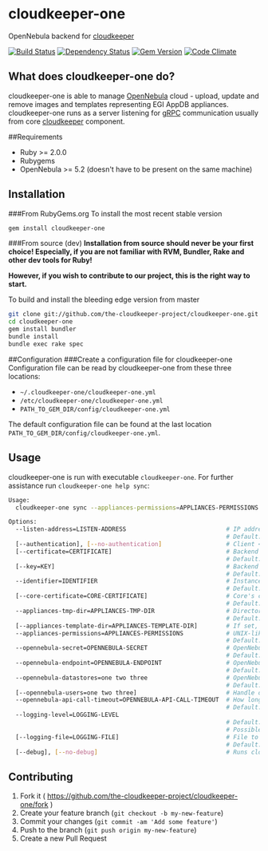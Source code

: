 # cloudkeeper-one
OpenNebula backend for [cloudkeeper](https://github.com/the-cloudkeeper-project/cloudkeeper)

[![Build Status](https://secure.travis-ci.org/the-cloudkeeper-project/cloudkeeper-one.png)](http://travis-ci.org/the-cloudkeeper-project/cloudkeeper-one)
[![Dependency Status](https://gemnasium.com/the-cloudkeeper-project/cloudkeeper-one.png)](https://gemnasium.com/the-cloudkeeper-project/cloudkeeper-one)
[![Gem Version](https://fury-badge.herokuapp.com/rb/cloudkeeper-one.png)](https://badge.fury.io/rb/cloudkeeper-one)
[![Code Climate](https://codeclimate.com/github/the-cloudkeeper-project/cloudkeeper-one.png)](https://codeclimate.com/github/the-cloudkeeper-project/cloudkeeper-one)

## What does cloudkeeper-one do?
cloudkeeper-one is able to manage [OpenNebula](https://opennebula.org/) cloud - upload, update and remove images and templates representing EGI AppDB appliances. cloudkeeper-one runs as a server listening for [gRPC](http://www.grpc.io/) communication usually from core [cloudkeeper](https://github.com/the-cloudkeeper-project/cloudkeeper) component.

##Requirements
* Ruby >= 2.0.0
* Rubygems
* OpenNebula >= 5.2 (doesn't have to be present on the same machine)

## Installation

###From RubyGems.org
To install the most recent stable version
```bash
gem install cloudkeeper-one
```

###From source (dev)
**Installation from source should never be your first choice! Especially, if you are not
familiar with RVM, Bundler, Rake and other dev tools for Ruby!**

**However, if you wish to contribute to our project, this is the right way to start.**

To build and install the bleeding edge version from master

```bash
git clone git://github.com/the-cloudkeeper-project/cloudkeeper-one.git
cd cloudkeeper-one
gem install bundler
bundle install
bundle exec rake spec
```

##Configuration
###Create a configuration file for cloudkeeper-one
Configuration file can be read by cloudkeeper-one from these
three locations:

* `~/.cloudkeeper-one/cloudkeeper-one.yml`
* `/etc/cloudkeeper-one/cloudkeeper-one.yml`
* `PATH_TO_GEM_DIR/config/cloudkeeper-one.yml`

The default configuration file can be found at the last location
`PATH_TO_GEM_DIR/config/cloudkeeper-one.yml`.

## Usage
cloudkeeper-one is run with executable `cloudkeeper-one`. For further assistance run `cloudkeeper-one help sync`:
```bash
Usage:
  cloudkeeper-one sync --appliances-permissions=APPLIANCES-PERMISSIONS --appliances-tmp-dir=APPLIANCES-TMP-DIR --identifier=IDENTIFIER --listen-address=LISTEN-ADDRESS --opennebula-api-call-timeout=OPENNEBULA-API-CALL-TIMEOUT --opennebula-datastores=one two three --opennebula-endpoint=OPENNEBULA-ENDPOINT --opennebula-secret=OPENNEBULA-SECRET

Options:
  --listen-address=LISTEN-ADDRESS                            # IP address gRPC server will listen on
                                                             # Default: 127.0.0.1:50051
  [--authentication], [--no-authentication]                  # Client <-> server authentication
  [--certificate=CERTIFICATE]                                # Backend's host certificate
                                                             # Default: /etc/grid-security/hostcert.pem
  [--key=KEY]                                                # Backend's host key
                                                             # Default: /etc/grid-security/hostkey.pem
  --identifier=IDENTIFIER                                    # Instance identifier
                                                             # Default: cloudkeeper-one
  [--core-certificate=CORE-CERTIFICATE]                      # Core's certificate
                                                             # Default: /etc/grid-security/corecert.pem
  --appliances-tmp-dir=APPLIANCES-TMP-DIR                    # Directory where to temporarily store appliances
                                                             # Default: /var/spool/cloudkeeper/appliances
  [--appliances-template-dir=APPLIANCES-TEMPLATE-DIR]        # If set, templates within this directory are used to construct images and templates in OpenNebula
  --appliances-permissions=APPLIANCES-PERMISSIONS            # UNIX-like permissions appliances will have within OpenNebula
                                                             # Default: 640
  --opennebula-secret=OPENNEBULA-SECRET                      # OpenNebula authentication secret
                                                             # Default: oneadmin:opennebula
  --opennebula-endpoint=OPENNEBULA-ENDPOINT                  # OpenNebula XML-RPC endpoint
                                                             # Default: http://localhost:2633/RPC2
  --opennebula-datastores=one two three                      # OpenNebula datastores images will be uploaded to
                                                             # Default: ["default"]
  [--opennebula-users=one two three]                         # Handle only images/templates of specified users
  --opennebula-api-call-timeout=OPENNEBULA-API-CALL-TIMEOUT  # How long will cloudkeeper-one wait for image/template operations to finish in OpenNebula
                                                             # Default: 3h
  --logging-level=LOGGING-LEVEL
                                                             # Default: ERROR
                                                             # Possible values: DEBUG, INFO, WARN, ERROR, FATAL, UNKNOWN
  [--logging-file=LOGGING-FILE]                              # File to write logs to
                                                             # Default: /var/log/cloudkeeper/cloudkeeper-one.log
  [--debug], [--no-debug]                                    # Runs cloudkeeper in debug mode
```

## Contributing
1. Fork it ( https://github.com/the-cloudkeeper-project/cloudkeeper-one/fork )
2. Create your feature branch (`git checkout -b my-new-feature`)
3. Commit your changes (`git commit -am 'Add some feature'`)
4. Push to the branch (`git push origin my-new-feature`)
5. Create a new Pull Request
